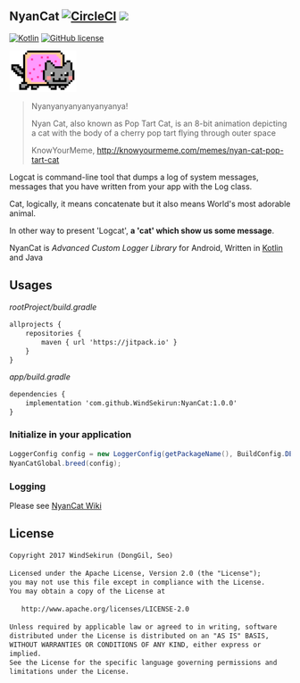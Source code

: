 ## NyanCat [![CircleCI](https://circleci.com/gh/WindSekirun/NyanCat.svg?style=svg)](https://circleci.com/gh/WindSekirun/NyanCat) [![](https://jitpack.io/v/WindSekirun/NyanCat.svg)](https://jitpack.io/#WindSekirun/NyanCat)

[![Kotlin](https://img.shields.io/badge/kotlin-1.2.0-blue.svg)](http://kotlinlang.org)	[![GitHub license](https://img.shields.io/badge/license-Apache%20License%202.0-blue.svg?style=flat)](http://www.apache.org/licenses/LICENSE-2.0)

![](https://github.com/WindSekirun/NyanCat/blob/master/small.png?raw=true)

> Nyanyanyanyanyanyanya!
>
> Nyan Cat, also known as Pop Tart Cat, is an 8-bit animation depicting a cat with the body of a cherry pop tart flying through outer space
>
> KnowYourMeme, http://knowyourmeme.com/memes/nyan-cat-pop-tart-cat

Logcat is command-line tool that dumps a log of system messages, messages that you have written from your app with the Log class.

Cat, logically, it means concatenate but it also means World's most adorable animal.

In other way to present 'Logcat', **a 'cat' which show us some message**.

NyanCat is *Advanced Custom Logger Library* for Android, Written in [Kotlin](http://kotlinlang.org) and Java

## Usages

*rootProject/build.gradle*
```	
allprojects {
    repositories {
	    maven { url 'https://jitpack.io' }
    }
}
```

*app/build.gradle*
```
dependencies {
    implementation 'com.github.WindSekirun:NyanCat:1.0.0'
}
```

### Initialize in your application

```Java
LoggerConfig config = new LoggerConfig(getPackageName(), BuildConfig.DEBUG, TriggerTiming.ALL);
NyanCatGlobal.breed(config);
```

### Logging
Please see [NyanCat Wiki](https://github.com/WindSekirun/NyanCat/wiki) 

## License 
```
Copyright 2017 WindSekirun (DongGil, Seo)

Licensed under the Apache License, Version 2.0 (the "License");
you may not use this file except in compliance with the License.
You may obtain a copy of the License at

   http://www.apache.org/licenses/LICENSE-2.0

Unless required by applicable law or agreed to in writing, software
distributed under the License is distributed on an "AS IS" BASIS,
WITHOUT WARRANTIES OR CONDITIONS OF ANY KIND, either express or implied.
See the License for the specific language governing permissions and
limitations under the License.
```
